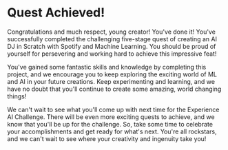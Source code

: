 # Quest Achieved!

Congratulations and much respect, young creator! You've done it! You've successfully completed the challenging five-stage quest of creating an AI DJ in Scratch with Spotify and Machine Learning. You should be proud of yourself for persevering and working hard to achieve this impressive feat!

You've gained some fantastic skills and knowledge by completing this project, and we encourage you to keep exploring the exciting world of ML and AI in your future creations. Keep experimenting and learning, and we have no doubt that you'll continue to create some amazing, world changing things!

We can't wait to see what you'll come up with next time for the Experience AI Challenge. There will be even more exciting quests to achieve, and we know that you'll be up for the challenge. So, take some time to celebrate your accomplishments and get ready for what's next. You're all rockstars, and we can't wait to see where your creativity and ingenuity take you!